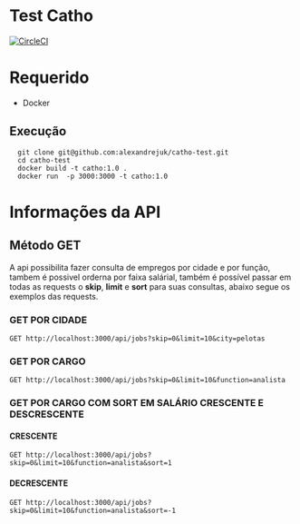 # Test Catho
[![CircleCI](https://circleci.com/gh/alexandrejuk/catho-test.svg?style=svg)](https://circleci.com/gh/alexandrejuk/catho-test)

# Requerido
* Docker

## Execução
```
  git clone git@github.com:alexandrejuk/catho-test.git
  cd catho-test
  docker build -t catho:1.0 .
  docker run  -p 3000:3000 -t catho:1.0
```

# Informações da API 


## Método GET

A api possibilita fazer consulta de empregos por cidade e por função, tambem é possivel orderna por faixa salárial, também é possível passar em todas as requests o **skip**, **limit** e **sort** para suas consultas, abaixo segue os exemplos das requests.

### GET POR CIDADE 

```
GET http://localhost:3000/api/jobs?skip=0&limit=10&city=pelotas
```

### GET POR CARGO 

```
GET http://localhost:3000/api/jobs?skip=0&limit=10&function=analista
```

### GET POR CARGO COM SORT EM SALÁRIO CRESCENTE E DESCRESCENTE

#### CRESCENTE
```
GET http://localhost:3000/api/jobs?skip=0&limit=10&function=analista&sort=1
```

#### DECRESCENTE
```
GET http://localhost:3000/api/jobs?skip=0&limit=10&function=analista&sort=-1
```


